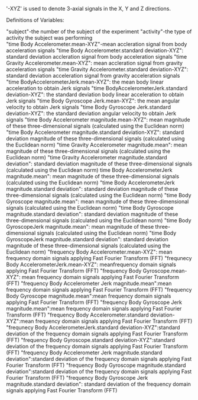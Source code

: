  '-XYZ' is used to denote 3-axial signals in the X, Y and Z directions.

Definitions of Variables:

"subject"-the number of the subject of the experiment                       "activity"-the type of activity the subject was performing                     
"time Body Accelerometer.mean-XYZ"-mean accleration signal from body acceleration signals
"time Body Accelerometer.standard deviation-XYZ": standard deviation accleration signal from body acceleration signals
"time Gravity Accelerometer.mean-XYZ": mean accleration signal from gravity acceleration signals
"time Gravity Accelerometer.standard deviation-XYZ": standard deviation acceleration signal from gravity acceleration signals
"time BodyAccelerometerJerk.mean-XYZ": the mean body linear acceleration to obtain Jerk signals
"time BodyAccelerometerJerk.standard deviation-XYZ": the standard deviation body linear acceleration to obtain Jerk signals
"time Body Gyroscope Jerk.mean-XYZ": the mean angular velocity to obtain Jerk signals
"time Body Gyroscope Jerk.standard deviation-XYZ": the standard deviation angular velocity to obtain Jerk signals
"time Body Accelerometer magnitude.mean-XYZ": mean magnitude of these three-dimensional signals (calculated using the Euclidean norm)
"time Body Accelerometer magnitude.standard deviation-XYZ": standard deviation magnitude of these three-dimensional signals (calculated using the Euclidean norm)
"time Gravity Accelerometer magnitude.mean": mean magnitude of these three-dimensional signals (calculated using the Euclidean norm)
"time Gravity Accelerometer magnitude.standard deviation": standard deviation magnitude of these three-dimensional signals (calculated using the Euclidean norm)
time Body AccelerometerJerk magnitude.mean": mean magnitude of these three-dimensional signals (calculated using the Euclidean norm)
"time Body AccelerometerJerk magnitude.standard deviation": standard deviation magnitude of these three-dimensional signals (calculated using the Euclidean norm)
"time Body Gyroscope magnitude.mean": mean magnitude of these three-dimensional signals (calculated using the Euclidean norm)
"time Body Gyroscope magnitude.standard deviation": standard deviation magnitude of these three-dimensional signals (calculated using the Euclidean norm)
"time Body GyroscopeJerk magnitude.mean": mean magnitude of these three-dimensional signals (calculated using the Euclidean norm)
"time Body GyroscopeJerk magnitude.standard deviation": standard deviation  magnitude of these three-dimensional signals (calculated using the Euclidean norm)
"frequency Body Accelerometer.mean-XYZ": mean frequency domain signals applying Fast Fourier Transform (FFT)
"frequnecy Body AccelerometerJerk.mean-XYZ": meanfrequency domain signals applying Fast Fourier Transform (FFT)
"frequency Body Gyroscope.mean-XYZ": mean frequency domain signals applying Fast Fourier Transform (FFT)
"frequency Body Accelerometer Jerk magnitude.mean":mean frequency domain signals applying Fast Fourier Transform (FFT)
"frequency Body Gyroscope magnitude.mean":mean frequency domain signals applying Fast Fourier Transform (FFT)
"frequency Body Gyroscope Jerk magnitude.mean":mean frequency domain signals applying Fast Fourier Transform (FFT) 
"frequency Body Accelerometer.standard deviation-XYZ":mean frequency domain signals applying Fast Fourier Transform (FFT)
"frequnecy Body AccelerometerJerk.standard deviation-XYZ":standard deviation of the frequency domain signals applying Fast Fourier Transform (FFT)
"frequency Body Gyroscope.standard deviation-XYZ":standard deviation of the frequency domain signals applying Fast Fourier Transform (FFT)
"frequency Body Accelerometer Jerk magnitude.standard deviation":standard deviation of the frequency domain signals applying Fast Fourier Transform (FFT)
"frequency Body Gyroscope magnitude.standard deviation":standard deviation of the frequency domain signals applying Fast Fourier Transform (FFT)
"frequency Body Gyroscope Jerk magnitude.standard deviation": standard deviation of the frequency domain signals applying Fast Fourier Transform (FFT) 
